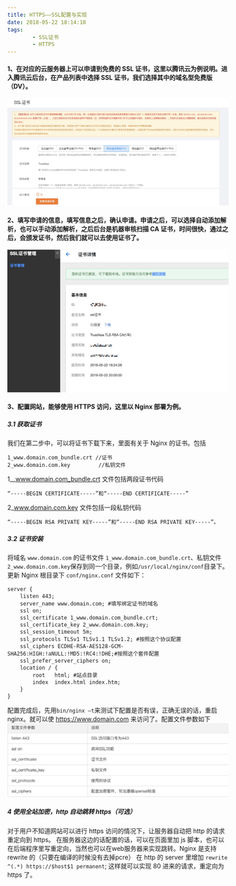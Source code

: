 ```yaml
---
title: HTTPS——SSL配置与实现
date: 2018-05-22 18:14:18
tags:
		- SSL证书
		- HTTPS
---
```


#### 1、在对应的云服务器上可以申请到免费的 SSL 证书，这里以腾讯云为例说明。进入腾讯云后台，在产品列表中选择 SSL 证书，我们选择其中的域名型免费版（DV）。
<!-- more -->
![](../images/ssl1.png)  
#### 2、填写申请的信息，填写信息之后，确认申请。申请之后，可以选择自动添加解析，也可以手动添加解析，之后后台是机器审核扫描 CA 证书，时间很快，通过之后，会颁发证书，然后我们就可以去使用证书了。
![](../images/ssl2.png)

#### 3、配置网站，能够使用 HTTPS 访问，这里以 Nginx 部署为例。
##### 3.1 获取证书
我们在第二步中，可以将证书下载下来，里面有关于 Nginx 的证书。包括
	
	1_www.domain.com_bundle.crt //证书
	2_www.domain.com.key		 //私钥文件  

1__www.domain.com_bundle.crt 文件包括两段证书代码 
	
	“-----BEGIN CERTIFICATE-----”和“-----END CERTIFICATE-----”
	
2_www.domain.com.key 文件包括一段私钥代码
	
	“-----BEGIN RSA PRIVATE KEY-----”和“-----END RSA PRIVATE KEY-----”。
	
	
##### 3.2 证书安装
将域名 `www.domain.com` 的证书文件 `1_www.domain.com_bundle.crt`、私钥文件`2_www.domain.com.key`保存到同一个目录，例如`/usr/local/nginx/conf`目录下。
更新 Nginx 根目录下 `conf/nginx.conf` 文件如下：

	server {
        listen 443;
        server_name www.domain.com; #填写绑定证书的域名
        ssl on;
        ssl_certificate 1_www.domain.com_bundle.crt;
        ssl_certificate_key 2_www.domain.com.key;
        ssl_session_timeout 5m;
        ssl_protocols TLSv1 TLSv1.1 TLSv1.2; #按照这个协议配置
        ssl_ciphers ECDHE-RSA-AES128-GCM-SHA256:HIGH:!aNULL:!MD5:!RC4:!DHE;#按照这个套件配置
        ssl_prefer_server_ciphers on;
        location / {
            root   html; #站点目录
            index  index.html index.htm;
        }
    }
   
配置完成后，先用`bin/nginx –t`来测试下配置是否有误，正确无误的话，重启 nginx。就可以使 https://www.domain.com 来访问了。配置文件参数如下
![](../images/ssl3.png)

##### 4 使用全站加密，http 自动跳转 https（可选）
对于用户不知道网站可以进行 https 访问的情况下，让服务器自动把 http 的请求重定向到 https。
在服务器这边的话配置的话，可以在页面里加 js 脚本，也可以在后端程序里写重定向，当然也可以在web服务器来实现跳转。Nginx 是支持 rewrite 的（只要在编译的时候没有去掉pcre）
在 http 的 server 里增加 `rewrite ^(.*) https://$host$1 permanent`;
这样就可以实现 80 进来的请求，重定向为 https 了。